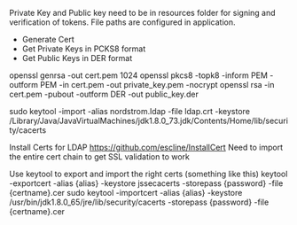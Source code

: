 Private Key and Public key need to be in resources folder for signing and verification of tokens.
File paths are configured in application.

- Generate Cert
- Get Private Keys in PCKS8 format
- Get Public Keys in DER format

openssl genrsa -out cert.pem 1024
openssl pkcs8 -topk8 -inform PEM -outform PEM -in cert.pem -out private_key.pem -nocrypt
openssl rsa -in cert.pem -pubout -outform DER -out public_key.der

sudo keytool -import -alias nordstrom.ldap -file ldap.crt -keystore /Library/Java/JavaVirtualMachines/jdk1.8.0_73.jdk/Contents/Home/lib/security/cacerts

Install Certs for LDAP 
https://github.com/escline/InstallCert
Need to import the entire cert chain to get SSL validation to work

Use keytool to export and import the right certs (something like this)
keytool -exportcert -alias {alias} -keystore jssecacerts -storepass {password} -file {certname}.cer
sudo keytool -importcert -alias {alias} -keystore /usr/bin/jdk1.8.0_65/jre/lib/security/cacerts -storepass {password} -file {certname}.cer